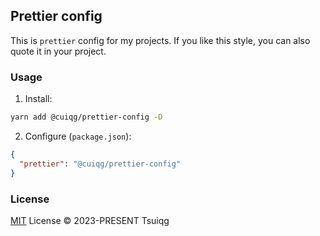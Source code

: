 ## Prettier config
This is `prettier` config for my projects. If you like this style, you can also quote it in your project.
### Usage
1. Install:
```bash
yarn add @cuiqg/prettier-config -D
```
2. Configure (`package.json`):
```json
{
  "prettier": "@cuiqg/prettier-config"
}
```

### License
[MIT](LICENSE) License © 2023-PRESENT Tsuiqg
